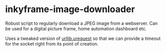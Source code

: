 # inkyframe-image-downloader
Robust script to regularly download a JPEG image from a webserver. Can be used for a digital picture frame, home automation dashboard etc.

Uses a tweaked version of [urllib.urequest](https://github.com/pfalcon/pycopy-lib/tree/master/urllib.urequest) so that we can provide a timeout for the socket right from its point of creation.
